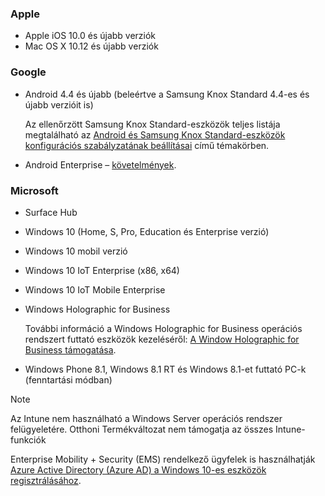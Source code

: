 

### <a name="apple"></a>Apple
- Apple iOS 10.0 és újabb verziók
- Mac OS X 10.12 és újabb verziók

### <a name="google"></a>Google
- Android 4.4 és újabb (beleértve a Samsung Knox Standard 4.4-es és újabb verzióit is)

  Az ellenőrzött Samsung Knox Standard-eszközök teljes listája megtalálható az [Android és Samsung Knox Standard-eszközök konfigurációs szabályzatának beállításai](/intune/supported-devices-browsers#supported-samsung-knox-standard-devices) című témakörben.


- Android Enterprise – [követelmények](https://support.google.com/work/android/answer/6174145?hl=en).

### <a name="microsoft"></a>Microsoft

- Surface Hub
- Windows 10 (Home, S, Pro, Education és Enterprise verzió)
- Windows 10 mobil verzió
- Windows 10 IoT Enterprise (x86, x64)
- Windows 10 IoT Mobile Enterprise
- Windows Holographic for Business

  További információ a Windows Holographic for Business operációs rendszert futtató eszközök kezeléséről: [A Window Holographic for Business támogatása](../windows-holographic-for-business.md).

- Windows Phone 8.1, Windows 8.1 RT és Windows 8.1-et futtató PC-k (fenntartási módban)

> [!NOTE]
> Az Intune nem használható a Windows Server operációs rendszer felügyeletére. Otthoni Termékváltozat nem támogatja az összes Intune-funkciók

Enterprise Mobility + Security (EMS) rendelkező ügyfelek is használhatják [Azure Active Directory (Azure AD) a Windows 10-es eszközök regisztrálásához](/intune/windows-enroll.md).


